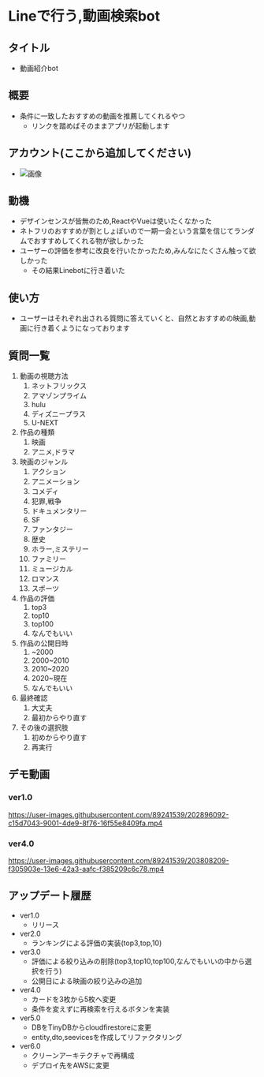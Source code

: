# Lineで行う,動画検索bot
## タイトル
- 動画紹介bot
## 概要
- 条件に一致したおすすめの動画を推薦してくれるやつ
  - リンクを踏めばそのままアプリが起動します
## アカウント(ここから追加してください)
- ![画像](https://user-images.githubusercontent.com/89241539/202895679-18c242de-7de5-4b1e-a54c-ea9f2ca007ab.png)
## 動機
- デザインセンスが皆無のため,ReactやVueは使いたくなかった
- ネトフリのおすすめが割としょぼいので一期一会という言葉を信じてランダムでおすすめしてくれる物が欲しかった
- ユーザーの評価を参考に改良を行いたかったため,みんなにたくさん触って欲しかった
  - その結果Linebotに行き着いた
## 使い方
- ユーザーはそれぞれ出される質問に答えていくと、自然とおすすめの映画,動画に行き着くようになっております
## 質問一覧
1. 動画の視聴方法
   1. ネットフリックス
   2. アマゾンプライム
   3. hulu
   4. ディズニープラス
   5. U-NEXT
2. 作品の種類
   1. 映画
   2. アニメ,ドラマ
3. 映画のジャンル
   1. アクション
   2. アニメーション
   3. コメディ
   4. 犯罪,戦争
   5. ドキュメンタリー
   6. SF
   7. ファンタジー
   8. 歴史
   9. ホラー,ミステリー
   10. ファミリー
   11. ミュージカル
   12. ロマンス
   13. スポーツ
4. 作品の評価
   1. top3
   2. top10 
   3. top100
   4. なんでもいい
5. 作品の公開日時
   1. ~2000
   2. 2000~2010
   3. 2010~2020
   4. 2020~現在
   5. なんでもいい
6. 最終確認
   1. 大丈夫
   2. 最初からやり直す
7. その後の選択肢
   1. 初めからやり直す
   2. 再実行
   

## デモ動画
### ver1.0
https://user-images.githubusercontent.com/89241539/202896092-c15d7043-9001-4de9-8f76-16f55e8409fa.mp4

### ver4.0
https://user-images.githubusercontent.com/89241539/203808209-f305903e-13e6-42a3-aafc-f385209c6c78.mp4


## アップデート履歴
- ver1.0 
  - リリース  
- ver2.0
  - ランキングによる評価の実装(top3,top,10)
- ver3.0
  - 評価による絞り込みの削除(top3,top10,top100,なんでもいいの中から選択を行う)
  - 公開日による映画の絞り込みの追加
- ver4.0
  - カードを3枚から5枚へ変更
  - 条件を変えずに再検索を行えるボタンを実装
- ver5.0
  - DBをTinyDBからcloudfirestoreに変更
  - entity,dto,seevicesを作成してリファクタリング
- ver6.0
  - クリーンアーキテクチャで再構成
  - デプロイ先をAWSに変更
